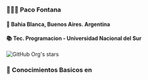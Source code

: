 ### 🧑🏻‍💻 Paco Fontana
#### 📍 Bahia Blanca, Buenos Aires. Argentina
#### 📚 Tec. Programacion - Universidad Nacional del Sur
   ![GitHub Org's stars](https://img.shields.io/github/stars/PacoFontana?style=social)
   
### 📑 Conocimientos Basicos en


